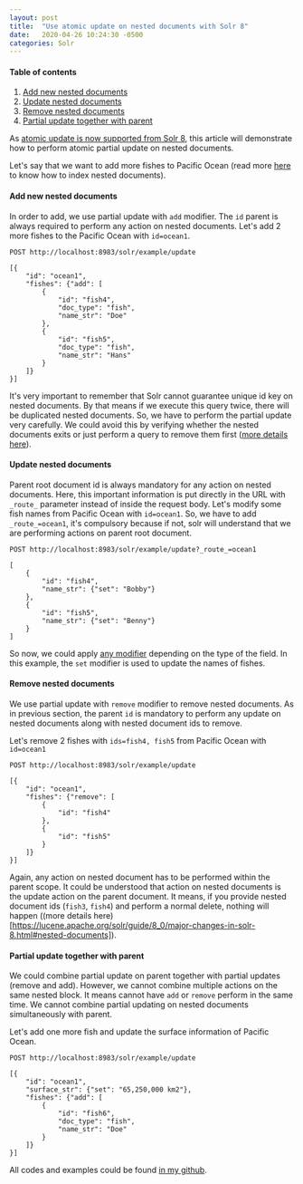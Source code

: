 ```yaml
---
layout: post
title:  "Use atomic update on nested documents with Solr 8"
date:   2020-04-26 10:24:30 -0500
categories: Solr
---
```


#### Table of contents
1. [Add new nested documents](#add-new-nested-documents)
2. [Update nested documents](#update-nested-documents)
3. [Remove nested documents](#remove-nested-documents)
4. [Partial update together with parent](#partial-update-together-with-parent)


As [atomic update is now supported from Solr 8](https://lucene.apache.org/solr/guide/8_1/updating-parts-of-documents.html), this article will demonstrate how to perform atomic partial update on nested documents.

Let's say that we want to add more fishes to Pacific Ocean (read more [here](https://lenguyenhaohiep.github.io/solr/Index-nested-documents-Solr-8/) to know how to index nested documents).

#### Add new nested documents
In order to add, we use partial update with `add` modifier. The `id` parent is always required to perform any action on nested documents.
Let's add 2 more fishes to the Pacific Ocean with `id=ocean1`.
```
POST http://localhost:8983/solr/example/update
```
```
[{
	"id": "ocean1",
	"fishes": {"add": [
		{
			"id": "fish4",
			"doc_type": "fish",
			"name_str": "Doe"
		},
		{
			"id": "fish5",
			"doc_type": "fish",
			"name_str": "Hans"
		}
	]}
}]
```
It's very important to remember that Solr cannot guarantee unique id key on nested documents. By that means if we execute this query twice, there will be duplicated nested documents. So, we have to perform the partial update very carefully. We could avoid this by verifying whether the nested documents exits or just perform a query to remove them first ([more details here](#remove-nested-documents)).

#### Update nested documents
Parent root document id is always mandatory for any action on nested documents. Here, this important information is put directly in the URL with `_route_` parameter instead of inside the request body.
Let's modify some fish names from Pacific Ocean with `id=ocean1`. So, we have to add `_route_=ocean1`, it's compulsory because if not, solr will understand that we are performing actions on parent root document.
```
POST http://localhost:8983/solr/example/update?_route_=ocean1
```
```
[
	{
		"id": "fish4",
		"name_str": {"set": "Bobby"}
	},
	{
		"id": "fish5",
		"name_str": {"set": "Benny"}
	}
]
```
So now, we could apply [any modifier](https://lucene.apache.org/solr/guide/8_1/updating-parts-of-documents.html#atomic-updates) depending on the type of the field. In this example, the `set` modifier is used to update the names of fishes.

#### Remove nested documents
We use partial update with `remove` modifier to remove nested documents. As in previous section, the parent `id` is mandatory to perform any update on nested documents along with nested document ids to remove.

Let's remove 2 fishes with `ids=fish4, fish5` from Pacific Ocean with `id=ocean1`
```
POST http://localhost:8983/solr/example/update
```
```
[{
	"id": "ocean1",
	"fishes": {"remove": [
		{
			"id": "fish4"
		},
		{
			"id": "fish5"
		}
	]}
}]
```

Again, any action on nested document has to be performed within the parent scope. It could be understood that action on nested documents is the update action on the parent document. It means, if you provide nested document ids (`fish3`, `fish4`) and perform a normal delete, nothing will happen ((more details here)[https://lucene.apache.org/solr/guide/8_0/major-changes-in-solr-8.html#nested-documents]).


#### Partial update together with parent
We could combine partial update on parent together with partial updates (remove and add). However, we cannot combine multiple actions on the same nested block. It means cannot have `add` or `remove` perform in the same time.
We cannot combine partial updating on nested documents simultaneously with parent.

Let's add one more fish and update the surface information of Pacific Ocean.
```
POST http://localhost:8983/solr/example/update
```
```
[{
	"id": "ocean1",
	"surface_str": {"set": "65,250,000 km2"},
	"fishes": {"add": [
		{
			"id": "fish6",
			"doc_type": "fish",
			"name_str": "Doe"
		}
	]}
}]
```

All codes and examples could be found [in my github](https://github.com/lenguyenhaohiep/solr8-nested-documents).
